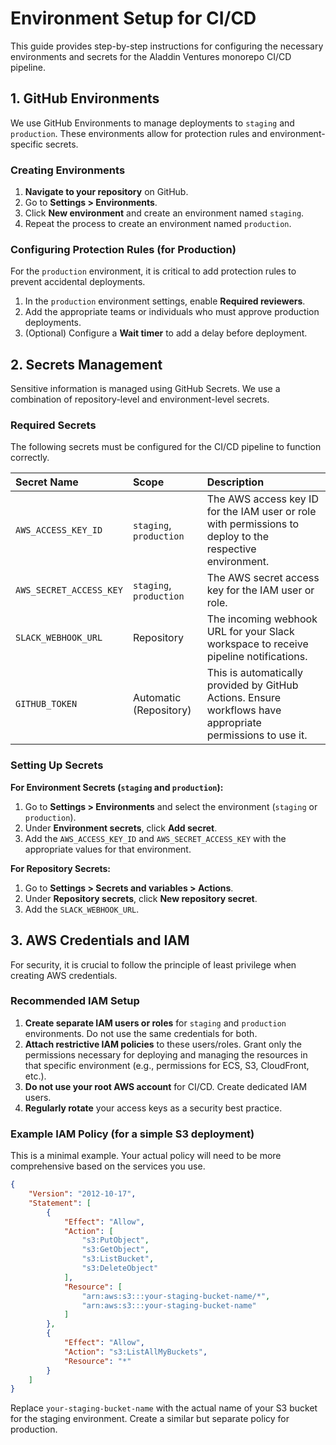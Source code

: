 # Environment Setup for CI/CD

This guide provides step-by-step instructions for configuring the necessary environments and secrets for the Aladdin Ventures monorepo CI/CD pipeline.

## 1. GitHub Environments

We use GitHub Environments to manage deployments to `staging` and `production`. These environments allow for protection rules and environment-specific secrets.

### Creating Environments

1.  **Navigate to your repository** on GitHub.
2.  Go to **Settings > Environments**.
3.  Click **New environment** and create an environment named `staging`.
4.  Repeat the process to create an environment named `production`.

### Configuring Protection Rules (for Production)

For the `production` environment, it is critical to add protection rules to prevent accidental deployments.

1.  In the `production` environment settings, enable **Required reviewers**.
2.  Add the appropriate teams or individuals who must approve production deployments.
3.  (Optional) Configure a **Wait timer** to add a delay before deployment.

## 2. Secrets Management

Sensitive information is managed using GitHub Secrets. We use a combination of repository-level and environment-level secrets.

### Required Secrets

The following secrets must be configured for the CI/CD pipeline to function correctly.

| Secret Name             | Scope                   | Description                                                                                              |
| :---------------------- | :---------------------- | :------------------------------------------------------------------------------------------------------- |
| `AWS_ACCESS_KEY_ID`     | `staging`, `production` | The AWS access key ID for the IAM user or role with permissions to deploy to the respective environment.   |
| `AWS_SECRET_ACCESS_KEY` | `staging`, `production` | The AWS secret access key for the IAM user or role.                                                      |
| `SLACK_WEBHOOK_URL`     | Repository              | The incoming webhook URL for your Slack workspace to receive pipeline notifications.                       |
| `GITHUB_TOKEN`          | Automatic (Repository)  | This is automatically provided by GitHub Actions. Ensure workflows have appropriate permissions to use it. |

### Setting Up Secrets

**For Environment Secrets (`staging` and `production`):**

1.  Go to **Settings > Environments** and select the environment (`staging` or `production`).
2.  Under **Environment secrets**, click **Add secret**.
3.  Add the `AWS_ACCESS_KEY_ID` and `AWS_SECRET_ACCESS_KEY` with the appropriate values for that environment.

**For Repository Secrets:**

1.  Go to **Settings > Secrets and variables > Actions**.
2.  Under **Repository secrets**, click **New repository secret**.
3.  Add the `SLACK_WEBHOOK_URL`.

## 3. AWS Credentials and IAM

For security, it is crucial to follow the principle of least privilege when creating AWS credentials.

### Recommended IAM Setup

1.  **Create separate IAM users or roles** for `staging` and `production` environments. Do not use the same credentials for both.
2.  **Attach restrictive IAM policies** to these users/roles. Grant only the permissions necessary for deploying and managing the resources in that specific environment (e.g., permissions for ECS, S3, CloudFront, etc.).
3.  **Do not use your root AWS account** for CI/CD. Create dedicated IAM users.
4.  **Regularly rotate** your access keys as a security best practice.

### Example IAM Policy (for a simple S3 deployment)

This is a minimal example. Your actual policy will need to be more comprehensive based on the services you use.

```json
{
    "Version": "2012-10-17",
    "Statement": [
        {
            "Effect": "Allow",
            "Action": [
                "s3:PutObject",
                "s3:GetObject",
                "s3:ListBucket",
                "s3:DeleteObject"
            ],
            "Resource": [
                "arn:aws:s3:::your-staging-bucket-name/*",
                "arn:aws:s3:::your-staging-bucket-name"
            ]
        },
        {
            "Effect": "Allow",
            "Action": "s3:ListAllMyBuckets",
            "Resource": "*"
        }
    ]
}
```

Replace `your-staging-bucket-name` with the actual name of your S3 bucket for the staging environment. Create a similar but separate policy for production.

